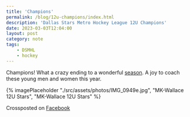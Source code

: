 ```yaml
---
title: 'Champions'
permalink: /blog/12u-champions/index.html
description: 'Dallas Stars Metro Hockey League 12U Champions'
date: 2023-03-03T12:04:00
layout: post
category: note
tags:
    - DSMHL
    - hockey
---
```


Champions! What a crazy ending to a wonderful [season](https://starcenter.hockeyshift.com/stats#/33/standings?render=division&division_id=20442). A joy to coach these young men and women this year.

{% imagePlaceholder "./src/assets/photos/IMG_0949e.jpg", "MK-Wallace 12U Stars", "MK-Wallace 12U Stars" %}

Crossposted on [Facebook](https://www.facebook.com/ecrosstexas/posts/pfbid02FT6QqGUZ9pRQW7JHDgnxh6cPSnxxp8PpYYVcFiXZAyMfCuEoMhSmUWZUnwLnUizsl)

